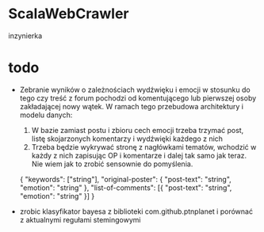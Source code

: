# ScalaWebCrawler
inzynierka

# todo
* Zebranie wyników o zależnościach wydźwięku i emocji w stosunku do tego czy treść z forum pochodzi od komentującego lub pierwszej osoby zakładającej nowy wątek. 
W ramach tego przebudowa architektury i modelu danych:
    1. W bazie zamiast postu i zbioru cech emocji trzeba trzymać post, listę skojarzonych komentarzy i wydźwięki każdego z nich
    2. Trzeba będzie wykrywać stronę z nagłówkami tematów, wchodzić w każdy z nich zapisując OP i komentarze i dalej tak samo jak teraz. Nie wiem jak to zrobić sensownie do pomyślenia.

    
    {
        "keywords": ["string"],
        "original-poster": {
            "post-text": "string",
            "emotion": "string"
        },
        "list-of-comments": [{
            "post-text": "string",
            "emotion": "string"
        }]
    }
    
* zrobic klasyfikator bayesa z biblioteki com.github.ptnplanet i porównać z aktualnymi regułami stemingowymi